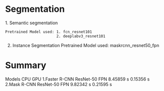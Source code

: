 # Segmentation
<html>
 <body>
1. Semantic segmentation
    
    Pretrained Model used: 1. fcn_resnet101
                           2. deeplabv3_resnet101


2. Instance Segmentation
   Pretrained Model used: maskrcnn_resnet50_fpn

# Summary

  Models                           CPU       GPU
1.Faster R-CNN ResNet-50 FPN    8.45859 s    0.15356 s
2.Mask R-CNN ResNet-50 FPN      9.82342 s    0.21595 s

 </body>  
</html>
